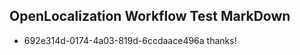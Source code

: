 ## OpenLocalization Workflow Test MarkDown
* 692e314d-0174-4a03-819d-6ccdaace496a thanks!

<!--HONumber=Aug16_HO5-->



